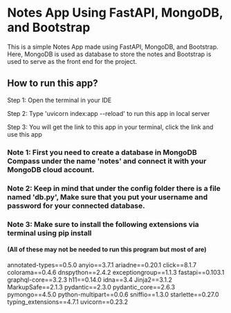 # Notes App Using FastAPI, MongoDB, and Bootstrap
This is a simple Notes App made using FastAPI, MongoDB, and Bootstrap. 
Here, MongoDB is used as database to store the notes and Bootstrap is used to serve as the front end for the project.

## How to run this app?
Step 1: 
Open the terminal in your IDE

Step 2: 
Type 'uvicorn index:app --reload' to run this app in local server

Step 3: 
You will get the link to this app in your terminal, click the link and use this app


### Note 1: First you need to create a database in MongoDB Compass under the name 'notes' and connect it with your MongoDB cloud account. 
### Note 2: Keep in mind that under the config folder there is a file named 'db.py', Make sure that you put your username and password for your connected database. 

### Note 3: Make sure to install the following extensions via terminal using pip install
#### (All of these may not be needed to run this program but most of are)
annotated-types==0.5.0
anyio==3.7.1
ariadne==0.20.1
click==8.1.7
colorama==0.4.6
dnspython==2.4.2
exceptiongroup==1.1.3
fastapi==0.103.1
graphql-core==3.2.3
h11==0.14.0
idna==3.4
Jinja2==3.1.2
MarkupSafe==2.1.3
pydantic==2.3.0
pydantic_core==2.6.3
pymongo==4.5.0
python-multipart==0.0.6
sniffio==1.3.0
starlette==0.27.0
typing_extensions==4.7.1
uvicorn==0.23.2
